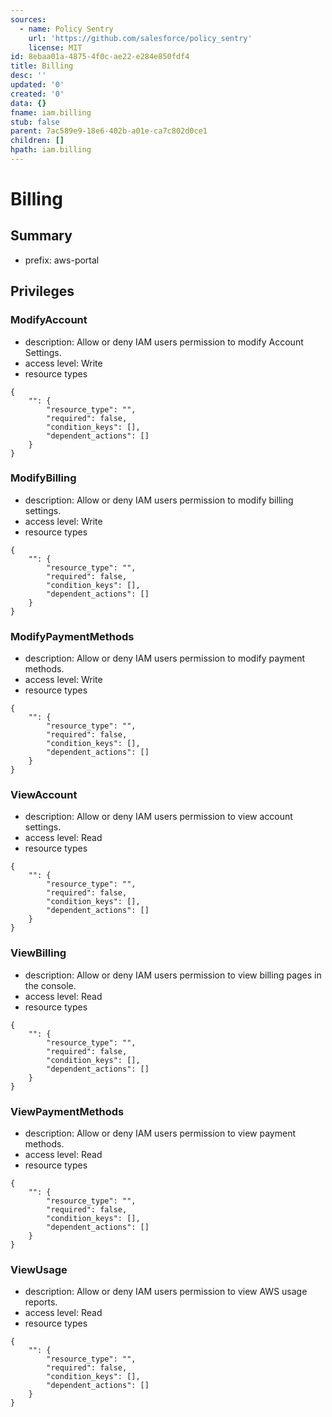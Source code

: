 ```yaml
---
sources:
  - name: Policy Sentry
    url: 'https://github.com/salesforce/policy_sentry'
    license: MIT
id: 8ebaa01a-4875-4f0c-ae22-e284e850fdf4
title: Billing
desc: ''
updated: '0'
created: '0'
data: {}
fname: iam.billing
stub: false
parent: 7ac589e9-18e6-402b-a01e-ca7c802d0ce1
children: []
hpath: iam.billing
---
```

# Billing

## Summary

- prefix: aws-portal

## Privileges

### ModifyAccount

- description: Allow or deny IAM users permission to modify Account Settings.
- access level: Write
- resource types

```
{
    "": {
        "resource_type": "",
        "required": false,
        "condition_keys": [],
        "dependent_actions": []
    }
}
```

### ModifyBilling

- description: Allow or deny IAM users permission to modify billing settings.
- access level: Write
- resource types

```
{
    "": {
        "resource_type": "",
        "required": false,
        "condition_keys": [],
        "dependent_actions": []
    }
}
```

### ModifyPaymentMethods

- description: Allow or deny IAM users permission to modify payment methods.
- access level: Write
- resource types

```
{
    "": {
        "resource_type": "",
        "required": false,
        "condition_keys": [],
        "dependent_actions": []
    }
}
```

### ViewAccount

- description: Allow or deny IAM users permission to view account settings.
- access level: Read
- resource types

```
{
    "": {
        "resource_type": "",
        "required": false,
        "condition_keys": [],
        "dependent_actions": []
    }
}
```

### ViewBilling

- description: Allow or deny IAM users permission to view billing pages in the console.
- access level: Read
- resource types

```
{
    "": {
        "resource_type": "",
        "required": false,
        "condition_keys": [],
        "dependent_actions": []
    }
}
```

### ViewPaymentMethods

- description: Allow or deny IAM users permission to view payment methods.
- access level: Read
- resource types

```
{
    "": {
        "resource_type": "",
        "required": false,
        "condition_keys": [],
        "dependent_actions": []
    }
}
```

### ViewUsage

- description: Allow or deny IAM users permission to view AWS usage reports.
- access level: Read
- resource types

```
{
    "": {
        "resource_type": "",
        "required": false,
        "condition_keys": [],
        "dependent_actions": []
    }
}
```
